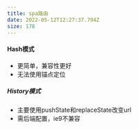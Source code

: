 ```yaml
---
title: spa路由
date: 2022-05-12T12:27:37.794Z
size: 178
---
```

#### Hash模式

- 更简单，兼容性更好
- 无法使用锚点定位

##### History模式

- 主要使用pushState和replaceState改变url
- 需后端配置，ie9不兼容

